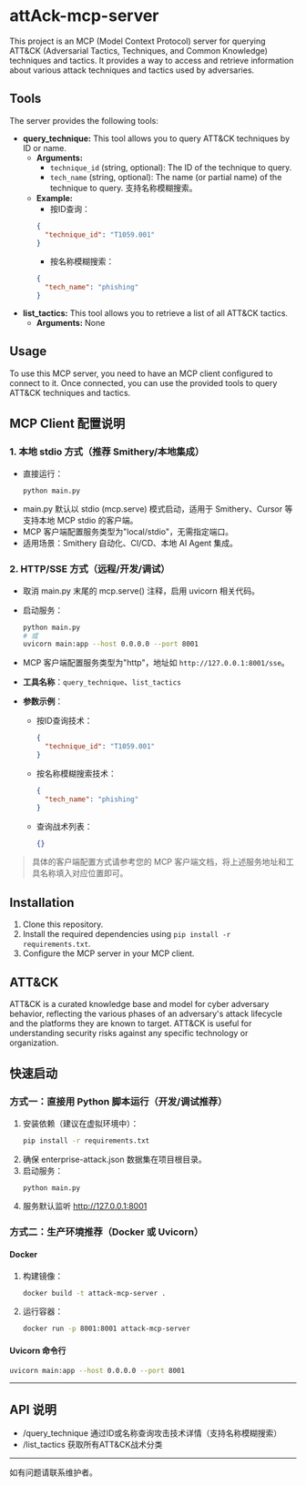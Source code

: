 # attAck-mcp-server

This project is an MCP (Model Context Protocol) server for querying ATT&CK (Adversarial Tactics, Techniques, and Common Knowledge) techniques and tactics. It provides a way to access and retrieve information about various attack techniques and tactics used by adversaries.

## Tools

The server provides the following tools:

*   **query\_technique:**  This tool allows you to query ATT&CK techniques by ID or name.
    *   **Arguments:**
        *   `technique_id` (string, optional): The ID of the technique to query.
        *   `tech_name` (string, optional): The name (or partial name) of the technique to query. 支持名称模糊搜索。
    *   **Example:**
        - 按ID查询：
        ```json
        {
          "technique_id": "T1059.001"
        }
        ```
        - 按名称模糊搜索：
        ```json
        {
          "tech_name": "phishing"
        }
        ```
*   **list\_tactics:** This tool allows you to retrieve a list of all ATT&CK tactics.
    *   **Arguments:** None

## Usage

To use this MCP server, you need to have an MCP client configured to connect to it. Once connected, you can use the provided tools to query ATT&CK techniques and tactics.

## MCP Client 配置说明

### 1. 本地 stdio 方式（推荐 Smithery/本地集成）

- 直接运行：
  ```bash
  python main.py
  ```
- main.py 默认以 stdio (mcp.serve) 模式启动，适用于 Smithery、Cursor 等支持本地 MCP stdio 的客户端。
- MCP 客户端配置服务类型为"local/stdio"，无需指定端口。
- 适用场景：Smithery 自动化、CI/CD、本地 AI Agent 集成。

### 2. HTTP/SSE 方式（远程/开发/调试）

- 取消 main.py 末尾的 mcp.serve() 注释，启用 uvicorn 相关代码。
- 启动服务：
  ```bash
  python main.py
  # 或
  uvicorn main:app --host 0.0.0.0 --port 8001
  ```
- MCP 客户端配置服务类型为"http"，地址如 `http://127.0.0.1:8001/sse`。

- **工具名称**：`query_technique`、`list_tactics`
- **参数示例**：
  - 按ID查询技术：
    ```json
    {
      "technique_id": "T1059.001"
    }
    ```
  - 按名称模糊搜索技术：
    ```json
    {
      "tech_name": "phishing"
    }
    ```
  - 查询战术列表：
    ```json
    {}
    ```

> 具体的客户端配置方式请参考您的 MCP 客户端文档，将上述服务地址和工具名称填入对应位置即可。

## Installation

1.  Clone this repository.
2.  Install the required dependencies using `pip install -r requirements.txt`.
3.  Configure the MCP server in your MCP client.

## ATT&CK

ATT&CK is a curated knowledge base and model for cyber adversary behavior, reflecting the various phases of an adversary's attack lifecycle and the platforms they are known to target. ATT&CK is useful for understanding security risks against any specific technology or organization.

## 快速启动

### 方式一：直接用 Python 脚本运行（开发/调试推荐）

1. 安装依赖（建议在虚拟环境中）：
   ```bash
   pip install -r requirements.txt
   ```
2. 确保 enterprise-attack.json 数据集在项目根目录。
3. 启动服务：
   ```bash
   python main.py
   ```
4. 服务默认监听 http://127.0.0.1:8001

### 方式二：生产环境推荐（Docker 或 Uvicorn）

#### Docker
1. 构建镜像：
   ```bash
   docker build -t attack-mcp-server .
   ```
2. 运行容器：
   ```bash
   docker run -p 8001:8001 attack-mcp-server
   ```

#### Uvicorn 命令行
   ```bash
   uvicorn main:app --host 0.0.0.0 --port 8001
   ```

---

## API 说明
- /query_technique 通过ID或名称查询攻击技术详情（支持名称模糊搜索）
- /list_tactics 获取所有ATT&CK战术分类

---

如有问题请联系维护者。
